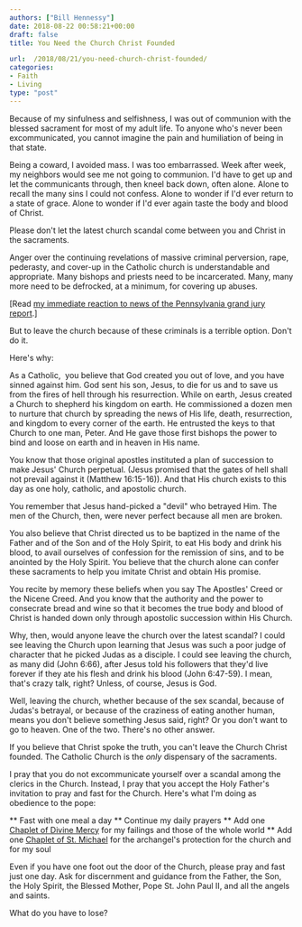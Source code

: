 ```yaml
---
authors: ["Bill Hennessy"]
date: 2018-08-22 00:58:21+00:00
draft: false
title: You Need the Church Christ Founded

url:  /2018/08/21/you-need-church-christ-founded/
categories:
- Faith
- Living
type: "post"
---
```


Because of my sinfulness and selfishness, I was out of communion with the blessed sacrament for most of my adult life. To anyone who's never been excommunicated, you cannot imagine the pain and humiliation of being in that state.

Being a coward, I avoided mass. I was too embarrassed. Week after week, my neighbors would see me not going to communion. I'd have to get up and let the communicants through, then kneel back down, often alone. Alone to recall the many sins I could not confess. Alone to wonder if I'd ever return to a state of grace. Alone to wonder if I'd ever again taste the body and blood of Christ.

Please don't let the latest church scandal come between you and Christ in the sacraments.

Anger over the continuing revelations of massive criminal perversion, rape, pederasty, and cover-up in the Catholic church is understandable and appropriate. Many bishops and priests need to be incarcerated. Many, many more need to be defrocked, at a minimum, for covering up abuses.

[Read [my immediate reaction to news of the Pennsylvania grand jury report](https://www.hennessysview.com/2018/08/16/remember-lord-how-your-servants-are-taunted/).]

But to leave the church because of these criminals is a terrible option. Don't do it.

Here's why:

As a Catholic,  you believe that God created you out of love, and you have sinned against him. God sent his son, Jesus, to die for us and to save us from the fires of hell through his resurrection. While on earth, Jesus created a Church to shepherd his kingdom on earth. He commissioned a dozen men to nurture that church by spreading the news of His life, death, resurrection, and kingdom to every corner of the earth. He entrusted the keys to that Church to one man, Peter. And He gave those first bishops the power to bind and loose on earth and in heaven in His name.

You know that those original apostles instituted a plan of succession to make Jesus' Church perpetual. (Jesus promised that the gates of hell shall not prevail against it (Matthew 16:15-16)). And that His church exists to this day as one holy, catholic, and apostolic church.

You remember that Jesus hand-picked a "devil" who betrayed Him. The men of the Church, then, were never perfect because all men are broken.

You also believe that Christ directed us to be baptized in the name of the Father and of the Son and of the Holy Spirit, to eat His body and drink his blood, to avail ourselves of confession for the remission of sins, and to be anointed by the Holy Spirit. You believe that the church alone can confer these sacraments to help you imitate Christ and obtain His promise.

You recite by memory these beliefs when you say The Apostles' Creed or the Nicene Creed. And you know that the authority and the power to consecrate bread and wine so that it becomes the true body and blood of Christ is handed down only through apostolic succession within His Church.

Why, then, would anyone leave the church over the latest scandal? I could see leaving the Church upon learning that Jesus was such a poor judge of character that he picked Judas as a disciple. I could see leaving the church, as many did (John 6:66), after Jesus told his followers that they'd live forever if they ate his flesh and drink his blood (John 6:47-59). I mean, that's crazy talk, right? Unless, of course, Jesus is God.

Well, leaving the church, whether because of the sex scandal, because of Judas's betrayal, or because of the craziness of eating another human, means you don't believe something Jesus said, right? Or you don't want to go to heaven. One of the two. There's no other answer.

If you believe that Christ spoke the truth, you can't leave the Church Christ founded. The Catholic Church is the _only_ dispensary of the sacraments.

I pray that you do not excommunicate yourself over a scandal among the clerics in the Church. Instead, I pray that you accept the Holy Father's invitation to pray and fast for the Church. Here's what I'm doing as obedience to the pope:




** Fast with one meal a day
** Continue my daily prayers
** Add one [Chaplet of Divine Mercy](https://praydivinemercy.com/divinemercy.html) for my failings and those of the whole world
** Add one [Chaplet of St. Michael](https://www.ewtn.com/devotionals/prayers/chaplet-of-st-michael.htm) for the archangel's protection for the church and for my soul


Even if you have one foot out the door of the Church, please pray and fast just one day. Ask for discernment and guidance from the Father, the Son, the Holy Spirit, the Blessed Mother, Pope St. John Paul II, and all the angels and saints.

What do you have to lose?


